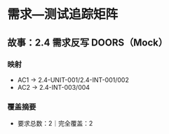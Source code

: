 # 需求—测试追踪矩阵

## 故事：2.4 需求反写 DOORS（Mock）

### 映射

- AC1 → 2.4-UNIT-001/2.4-INT-001/002
- AC2 → 2.4-INT-003/004

### 覆盖摘要

- 要求总数：2｜完全覆盖：2

